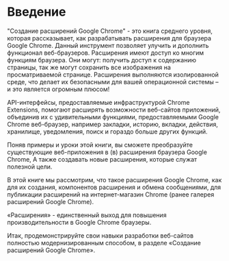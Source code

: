 # Введение

"Создание расширений Google Chrome" - это книга среднего уровня, которая рассказывает, как разрабатывать расширения для браузера Google Chrome. Данный инструмент позволяет улучить и дополнить функционал веб-браузеров. Расширения имеют доступ ко многим функциям браузера. Они могут: получить доступ к содержанию страницы, так же могут сохранить все изображения на просматриваемой странице. Расширения выполняются изолированной среде, что делает их безопасными для вашей операционной системы – и это является огромным плюсом!

API-интерфейсы, предоставляемые инфраструктурой Chrome Extensions, помогают расширять возможности веб-сайтов приложений, объединив их с удивительными функциями, предоставляемыми Google Chrome веб-браузер, например закладки, историю, вкладки, действия, хранилище, уведомления, поиск и гораздо больше других функций.

Поняв примеры и уроки этой книги, вы сможете преобразуйте существующие веб-приложения в \(в\) расширения браузера Google Chrome, А также создавать новые расширения, которые служат полезной цели.

В этой книге мы рассмотрим, что такое расширения Google Chrome, как для их создания, компонентов расширения и обмена сообщениями, для публикации расширений на интернет-магазин Chrome \(ранее галерея расширений Google Chrome\).

«Расширения» - единственный выход для повышения производительности в Google Chrome браузеры.

Итак, продемонстрируйте свои навыки разработки веб-сайтов полностью модернизированным способом, в разделе «Создание расширений Google Chrome».

